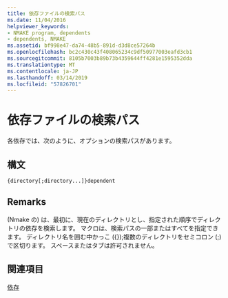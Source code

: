 ```yaml
---
title: 依存ファイルの検索パス
ms.date: 11/04/2016
helpviewer_keywords:
- NMAKE program, dependents
- dependents, NMAKE
ms.assetid: bf998e47-da74-48b5-891d-d3d8ce57264b
ms.openlocfilehash: bc2c430c43f408065234c9df50977003eafd3cb1
ms.sourcegitcommit: 8105b7003b89b73b4359644ff4281e1595352dda
ms.translationtype: MT
ms.contentlocale: ja-JP
ms.lasthandoff: 03/14/2019
ms.locfileid: "57826701"
---
```

# <a name="search-paths-for-dependents"></a>依存ファイルの検索パス

各依存では、次のように、オプションの検索パスがあります。

## <a name="syntax"></a>構文

```
{directory[;directory...]}dependent
```

## <a name="remarks"></a>Remarks

(Nmake の) は、最初に、現在のディレクトリとし、指定された順序でディレクトリの依存を検索します。 マクロは、検索パスの一部またはすべてを指定できます。 ディレクトリ名を囲む中かっこ ({});複数のディレクトリをセミコロン (;) で区切ります。 スペースまたはタブは許可されません。

## <a name="see-also"></a>関連項目

[依存](dependents.md)
